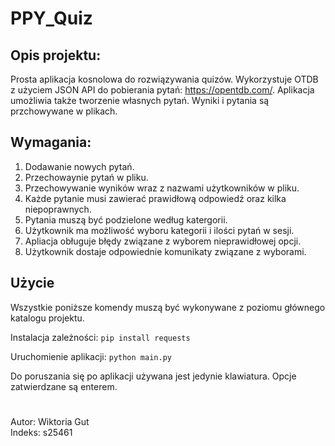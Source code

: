 # PPY_Quiz

## Opis projektu:
Prosta aplikacja kosnolowa do rozwiązywania quizów. Wykorzystuje OTDB z użyciem JSON API do pobierania pytań: https://opentdb.com/.
Aplikacja umożliwia także tworzenie własnych pytań. Wyniki i pytania są przchowywane w plikach.

## Wymagania:
1. Dodawanie nowych pytań.
2. Przechowaynie pytań w pliku.
3. Przechowywanie wyników wraz z nazwami użytkowników w pliku.
4. Każde pytanie musi zawierać prawidłową odpowiedź oraz kilka niepoprawnych.
5. Pytania muszą być podzielone według katergorii.
6. Użytkownik ma możliwość wyboru kategorii i ilości pytań w sesji.
7. Apliacja obługuje błędy związane z wyborem nieprawidłowej opcji.
8. Użytkownik dostaje odpowiednie komunikaty związane z wyborami.

## Użycie
Wszystkie poniższe komendy muszą być wykonywane z poziomu głównego katalogu projektu.

Instalacja zależności:  `pip install requests`

Uruchomienie aplikacji: `python main.py`

Do poruszania się po aplikacji używana jest jedynie klawiatura. Opcje zatwierdzane są enterem.
#

Autor: Wiktoria Gut\
Indeks: s25461

